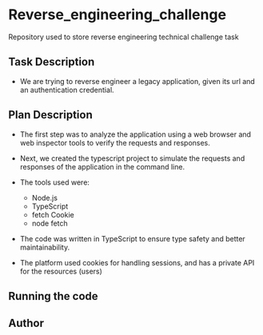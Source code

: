 # Reverse_engineering_challenge

Repository used to store reverse engineering technical challenge task

## Task Description

- We are trying to reverse engineer a legacy application, given its url and an authentication credential.

## Plan Description

- The first step was to analyze the application using a web browser and web inspector tools to verify the requests and responses.

- Next, we created the typescript project to simulate the requests and responses of the application in the command line.

- The tools used were:
  - Node.js
  - TypeScript
  - fetch Cookie
  - node fetch
- The code was written in TypeScript to ensure type safety and better maintainability.

- The platform used cookies for handling sessions, and has a private API for the resources (users)

## Running the code

## Author
